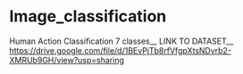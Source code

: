 # Image_classification
Human Action Classification 7 classes__
LINK TO DATASET__
https://drive.google.com/file/d/1BEvPjTb8rfVfgpXtsNDvrb2-XMRUb9GH/view?usp=sharing
